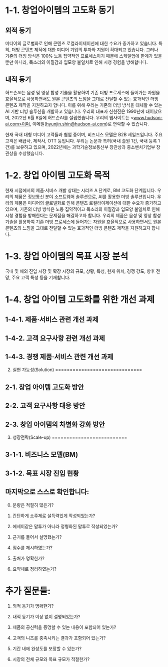 1-1. 창업아이템의 고도화 동기
===============================

외적 동기
-------------

미디어의 글로벌화로 인해 콘텐츠 로컬라이제이션에 대한 수요가 증가하고 있습니다. 특히, 더빙 콘텐츠 제작에 대한 미디어 기업의 투자와 지원이 확대되고 있습니다. 그러나 기존의 더빙 방식은 100% 노동 집약적인 프로세스이기 때문에 스케일업에 한계가 있을 뿐만 아니라, 목소리의 이질감과 입모양 불일치로 인해 시청 경험을 방해합니다.

내적 동기
------------

허드슨AI는 음성 및 영상 합성 기술을 활용하여 기존 더빙 프로세스에 들어가는 자원을 효율적으로 사용하면서도 원본 콘텐츠의 느낌을 그대로 전달할 수 있는 효과적인 더빙 콘텐츠 제작을 지원하고자 합니다. 이를 위해 우리는 기존의 더빙 방식을 대체할 수 있는 AI 기반 더빙 솔루션을 개발하고 있습니다. 우리의 대표자 신현진은 1990년에 태어났으며, 2022년 6월 8일에 허드슨AI를 설립했습니다. 우리의 웹사이트는 <www.hudson-ai.com>이며, 이메일([hyunjin.shin@hudson-ai.com](mailto:hyunjin.shin@hudson-ai.com))로 연락할 수 있습니다.

현재 국내 대형 미디어 고객들과 협업 중이며, 비즈니스 모델은 B2B 세일즈입니다. 주요 고객은 배급사, 제작사, OTT 등입니다. 우리는 논문과 특허(국내 출원 1건, 국내 등록 1건)를 보유하고 있으며, 2022년에는 과학기술정보통신부 장관상과 중소벤처기업부 장관상을 수상했습니다.

1-2. 창업 아이템 고도화 목적
================================

현재 시점에서의 제품·서비스 개발 상태는 시리즈 A 단계로, BM 고도화 단계입니다. 우리의 제품은 정보통신 분야 소프트웨어 솔루션으로, AI를 활용한 더빙 솔루션입니다. 우리의 제품은 미디어의 글로벌화로 인해 콘텐츠 로컬라이제이션에 대한 수요가 증가하고 있으며, 기존의 더빙 방식은 노동 집약적이고 목소리의 이질감과 입모양 불일치로 인해 시청 경험을 방해한다는 문제점을 해결하고자 합니다. 우리의 제품은 음성 및 영상 합성 기술을 활용하여 기존 더빙 프로세스에 들어가는 자원을 효율적으로 사용하면서도 원본 콘텐츠의 느낌을 그대로 전달할 수 있는 효과적인 더빙 콘텐츠 제작을 지원하고자 합니다.

1-3. 창업 아이템의 목표 시장 분석
========================================

국내 및 해외 진입 시장 및 확장 시장의 규모, 상황, 특성, 현재 위치, 경쟁 강도, 향후 전망, 주요 고객 특성 등을 기재합니다.

1-4. 창업 아이템 고도화를 위한 개선 과제
===============================================

1-4-1. 제품·서비스 관련 개선 과제
-------------------------------------------

1-4-2. 고객 요구사항 관련 개선 과제
-------------------------------------------

1-4-3. 경쟁 제품·서비스 관련 개선 과제
-------------------------------------------

2. 실현 가능성(Solution)
==============================

2-1. 창업 아이템 고도화 방안
---------------------------------

2-2. 고객 요구사항 대응 방안
---------------------------------

2-3. 창업 아이템의 차별화 강화 방안
-------------------------------------------

3. 성장전략(Scale-up)
==========================

3-1-1. 비즈니스 모델(BM)
--------------------------------

3-1-2. 목표 시장 진입 현황
---------------------------------

마지막으로 스스로 확인합니다:
----------------------------------

0. 분량은 적절히 많은가?

1. 간단하게 소주제로 설득력있게 작성되었는가?

2. 에세이같은 말투가 아니라 정형화된 말투로 작성되었는가?

3. 근거를 들어서 설명했는가?

4. 점수를 제시하였는가?

5. 출처가 명확한가?

6. 요약체로 정리하였는가?

추가 질문들:
=================

1. 외적 동기가 명확한가?

2. 내적 동기가 이상 없이 설명되었는가?

3. 제품의 공신력을 증명할 수 있는 내용이 포함되어 있는가?

4. 고객의 니즈를 충족시키는 결과가 포함되어 있는가?

5. 기간 내에 완성도를 보장할 수 있는가?

6. 시장의 전체 규모와 목표 규모가 적절한가?